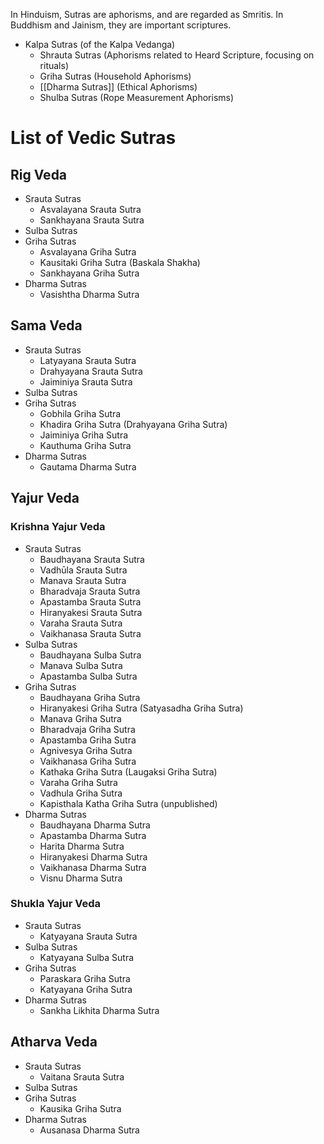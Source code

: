 In Hinduism, Sutras are aphorisms, and are regarded as Smritis.
In Buddhism and Jainism, they are important scriptures.

- Kalpa Sutras (of the Kalpa Vedanga)
	- Shrauta Sutras (Aphorisms related to Heard Scripture, focusing on rituals)
	- Griha Sutras (Household Aphorisms)
	- [[Dharma Sutras]] (Ethical Aphorisms)
	- Shulba Sutras (Rope Measurement Aphorisms)
# List of Vedic Sutras
## Rig Veda
  - Srauta Sutras
	  - Asvalayana Srauta Sutra
	  - Sankhayana Srauta Sutra
  - Sulba Sutras
  - Griha Sutras
	  - Asvalayana Griha Sutra
	  - Kausitaki Griha Sutra (Baskala Shakha)  
	  - Sankhayana Griha Sutra
  - Dharma Sutras
	  - Vasishtha Dharma Sutra
## Sama Veda
  - Srauta Sutras
	  - Latyayana Srauta Sutra  
	  - Drahyayana Srauta Sutra  
	  - Jaiminiya Srauta Sutra
  - Sulba Sutras
  - Griha Sutras
	- Gobhila Griha Sutra  
	- Khadira Griha Sutra (Drahyayana Griha Sutra)  
	- Jaiminiya Griha Sutra  
	- Kauthuma Griha Sutra
  - Dharma Sutras
	  - Gautama Dharma Sutra
## Yajur Veda
### Krishna Yajur Veda
  - Srauta Sutras
	- Baudhayana Srauta Sutra
	- Vadhūla Srauta Sutra  
	- Manava Srauta Sutra  
	- Bharadvaja Srauta Sutra  
	- Apastamba Srauta Sutra  
	- Hiranyakesi Srauta Sutra  
	- Varaha Srauta Sutra  
	- Vaikhanasa Srauta Sutra
  - Sulba Sutras
	- Baudhayana Sulba Sutra  
	- Manava Sulba Sutra  
	- Apastamba Sulba Sutra
  - Griha Sutras
	- Baudhayana Griha Sutra  
	- Hiranyakesi Griha Sutra (Satyasadha Griha Sutra)
	- Manava Griha Sutra  
	- Bharadvaja Griha Sutra  
	- Apastamba Griha Sutra  
	- Agnivesya Griha Sutra  
	- Vaikhanasa Griha Sutra
	- Kathaka Griha Sutra (Laugaksi Griha Sutra)  
	- Varaha Griha Sutra  
	- Vadhula Griha Sutra  
	- Kapisthala Katha Griha Sutra (unpublished)
  - Dharma Sutras
	- Baudhayana Dharma Sutra  
	- Apastamba Dharma Sutra
	- Harita Dharma Sutra
	- Hiranyakesi Dharma Sutra
	- Vaikhanasa Dharma Sutra
	- Visnu Dharma Sutra
### Shukla Yajur Veda
  - Srauta Sutras
	  - Katyayana Srauta Sutra
  - Sulba Sutras
	  - Katyayana Sulba Sutra
  - Griha Sutras
	- Paraskara Griha Sutra  
	- Katyayana Griha Sutra
  - Dharma Sutras
	  - Sankha Likhita Dharma Sutra
## Atharva Veda
- Srauta Sutras
	- Vaitana Srauta Sutra
- Sulba Sutras
- Griha Sutras
	- Kausika Griha Sutra
- Dharma Sutras
	- Ausanasa Dharma Sutra